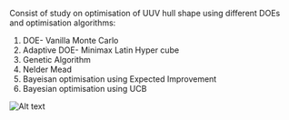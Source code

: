 Consist of study on optimisation of UUV hull shape using different DOEs and optimisation algorithms:
 1. DOE- Vanilla Monte Carlo 
 2. Adaptive DOE- Minimax Latin Hyper cube
 3. Genetic Algorithm
 4. Nelder Mead
 5. Bayeisan optimisation using Expected Improvement
 6. Bayesian optimisation using UCB 
 
![Alt text](data_plots/uuv_optmisation_study.jpg?raw=true "Title")
